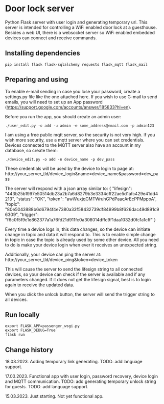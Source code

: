 # Door lock server
Python Flask server with user login and generating temporary url.
This server is intended for controlling a WiFi enabled door lock at a guesthouse. 
Besides a web UI, there is a websocket server so WiFi enabled embedded devices can connect and receive commands.

## Installing dependencies
	pip install flask flask-sqlalchemy requests flask_mqtt flask_mail

## Preparing and using
To enable e-mail sending in case you lose your password, create a settings.py file like the one attached here.
If you wish to use G-mail to send emails, you will need to set up an App password 
(https://support.google.com/accounts/answer/185833?hl=en).

Before you run the app, you should create an admin user:

    ./user_edit.py -o add -u admin -e some_address@email.com -p admin123

I am using a free public mqtt server, so the security is not very high. If you wish more security, use a mqtt server 
where you can set credentials. Devices connected to the MQTT server also have an account in my database, so create them:

    ./device_edit.py -o add -n device_name -p dev_pass

These credentials will be used by the device to login to page at:
http://your_server_tld/device_login&name=device_name&password=dev_pass

The server will respond with a json array similar to:
{
  "lifesign": "443b25b1997e50514db23a2b7a6d8279b3e3334cff22ae5d1afc429e41dd4213",
  "status": "OK",
  "token": "awWuxjqCMTWruhGPdPaacArEcPPMppoA",
  "topic": "80e5043888b6d6794f4e7380a33f58432739df84999b8f626dac49d891c96309",
  "trigger": "f6c0f5f9c1e862377a1a76fd21d911fc0a308014dffc9f1daa1032d0fc1a1cff"
}

Every time a device logs in, this data changes, so the device can initiate change in topic and data it will respond to.
This is to enable simple change in topic in case the topic is already used by some other device. All you need to do 
is make your device login when ever it receives an unexpected string.

Additionally, your device can ping the server at:
http://your_server_tld/device_ping&token=device_token

This will cause the server to send the lifesign string to all connected devices, so your device can check 
if the server is available and if any parameters changed. If it does not get the lifesign signal, 
best is to login again to receive the updated data.

When you click the unlock button, the server will send the trigger string to all devices.

## Run locally
    export FLASK_APP=passenger_wsgi.py
    export FLASK_DEBUG=True
    flask run
    
## Change history

18.03.2023. Adding temporary link generating.
TODO: add language support.

17.03.2023. Functional app with user login, password recovery, device login and MQTT communication.
TODO: add generating temporary unlock string for guests.
TODO: add language support.

15.03.2023. Just starting. Not yet functional app. 